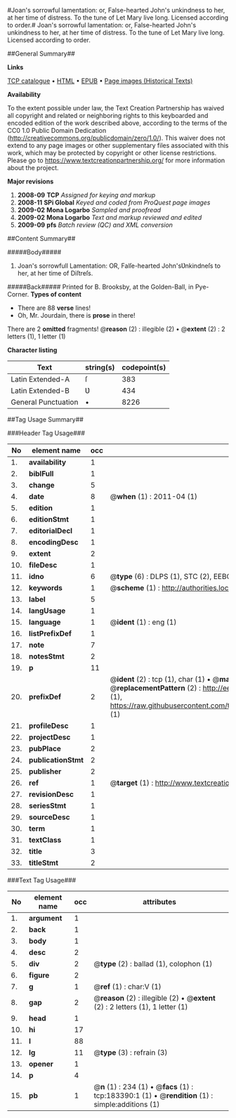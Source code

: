 #Joan's sorrowful lamentation: or, False-hearted John's unkindness to her, at her time of distress. To the tune of Let Mary live long. Licensed according to order.#
Joan's sorrowful lamentation: or, False-hearted John's unkindness to her, at her time of distress. To the tune of Let Mary live long. Licensed according to order.

##General Summary##

**Links**

[TCP catalogue](http://www.ota.ox.ac.uk/tcp/)  • 
[HTML](http://tei.it.ox.ac.uk/tcp/Texts-HTML/free/B03/B03907.html)  • 
[EPUB](http://tei.it.ox.ac.uk/tcp/Texts-EPUB/free/B03/B03907.epub) • 
[Page images (Historical Texts)](https://historicaltexts.jisc.ac.uk/eebo-99887726e)

**Availability**

To the extent possible under law, the Text Creation Partnership has waived all copyright and related or neighboring rights to this keyboarded and encoded edition of the work described above, according to the terms of the CC0 1.0 Public Domain Dedication (http://creativecommons.org/publicdomain/zero/1.0/). This waiver does not extend to any page images or other supplementary files associated with this work, which may be protected by copyright or other license restrictions. Please go to https://www.textcreationpartnership.org/ for more information about the project.

**Major revisions**

1. __2008-09__ __TCP__ *Assigned for keying and markup*
1. __2008-11__ __SPi Global__ *Keyed and coded from ProQuest page images*
1. __2009-02__ __Mona Logarbo__ *Sampled and proofread*
1. __2009-02__ __Mona Logarbo__ *Text and markup reviewed and edited*
1. __2009-09__ __pfs__ *Batch review (QC) and XML conversion*

##Content Summary##

#####Body#####

1. Joan's sorrowfull Lamentation: OR, Falſe-hearted John'sƲnkindneſs to her, at her time of Diſtreſs.

#####Back#####
Printed for B. Brooksby, at the Golden-Ball, in Pye-Corner.
**Types of content**

  * There are 88 **verse** lines!
  * Oh, Mr. Jourdain, there is **prose** in there!

There are 2 **omitted** fragments! 
 @__reason__ (2) : illegible (2)  •  @__extent__ (2) : 2 letters (1), 1 letter (1)

**Character listing**


|Text|string(s)|codepoint(s)|
|---|---|---|
|Latin Extended-A|ſ|383|
|Latin Extended-B|Ʋ|434|
|General Punctuation|•|8226|

##Tag Usage Summary##

###Header Tag Usage###

|No|element name|occ|attributes|
|---|---|---|---|
|1.|__availability__|1||
|2.|__biblFull__|1||
|3.|__change__|5||
|4.|__date__|8| @__when__ (1) : 2011-04 (1)|
|5.|__edition__|1||
|6.|__editionStmt__|1||
|7.|__editorialDecl__|1||
|8.|__encodingDesc__|1||
|9.|__extent__|2||
|10.|__fileDesc__|1||
|11.|__idno__|6| @__type__ (6) : DLPS (1), STC (2), EEBO-CITATION (1), PROQUEST (1), VID (1)|
|12.|__keywords__|1| @__scheme__ (1) : http://authorities.loc.gov/ (1)|
|13.|__label__|5||
|14.|__langUsage__|1||
|15.|__language__|1| @__ident__ (1) : eng (1)|
|16.|__listPrefixDef__|1||
|17.|__note__|7||
|18.|__notesStmt__|2||
|19.|__p__|11||
|20.|__prefixDef__|2| @__ident__ (2) : tcp (1), char (1)  •  @__matchPattern__ (2) : ([0-9\-]+):([0-9IVX]+) (1), (.+) (1)  •  @__replacementPattern__ (2) : http://eebo.chadwyck.com/downloadtiff?vid=$1&page=$2 (1), https://raw.githubusercontent.com/textcreationpartnership/Texts/master/tcpchars.xml#$1 (1)|
|21.|__profileDesc__|1||
|22.|__projectDesc__|1||
|23.|__pubPlace__|2||
|24.|__publicationStmt__|2||
|25.|__publisher__|2||
|26.|__ref__|1| @__target__ (1) : http://www.textcreationpartnership.org/docs/. (1)|
|27.|__revisionDesc__|1||
|28.|__seriesStmt__|1||
|29.|__sourceDesc__|1||
|30.|__term__|1||
|31.|__textClass__|1||
|32.|__title__|3||
|33.|__titleStmt__|2||


###Text Tag Usage###

|No|element name|occ|attributes|
|---|---|---|---|
|1.|__argument__|1||
|2.|__back__|1||
|3.|__body__|1||
|4.|__desc__|2||
|5.|__div__|2| @__type__ (2) : ballad (1), colophon (1)|
|6.|__figure__|2||
|7.|__g__|1| @__ref__ (1) : char:V (1)|
|8.|__gap__|2| @__reason__ (2) : illegible (2)  •  @__extent__ (2) : 2 letters (1), 1 letter (1)|
|9.|__head__|1||
|10.|__hi__|17||
|11.|__l__|88||
|12.|__lg__|11| @__type__ (3) : refrain (3)|
|13.|__opener__|1||
|14.|__p__|4||
|15.|__pb__|1| @__n__ (1) : 234 (1)  •  @__facs__ (1) : tcp:183390:1 (1)  •  @__rendition__ (1) : simple:additions (1)|
